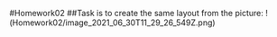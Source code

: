 #Homework02
##Task is to create the same layout from the picture:
!(Homework02/image_2021_06_30T11_29_26_549Z.png)

